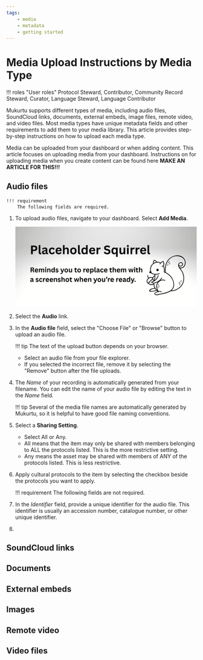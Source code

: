 ```yaml
---
tags: 
    - media
    - metadata
    - getting started
---
```

# Media Upload Instructions by Media Type

!!! roles "User roles"
	Protocol Steward, Contributor, Community Record Steward, Curator, Language Steward, Language Contributor 

Mukurtu supports different types of media, including audio files, SoundCloud links, documents, external embeds, image files, remote video, and video files. Most media types have unique metadata fields and other requirements to add them to your media library. This article provides step-by-step instructions on how to upload each media type.

Media can be uploaded from your dashboard or when adding content. This article focuses on uploading media from your dashboard. Instructions on for uploading media when you create content can be found here **MAKE AN ARTICLE FOR THIS!!!**

## Audio files

    !!! requirement
        The following fields are required.

1. To upload audio files, navigate to your dashboard. Select **Add Media**. 

    ![Screenshot of Mukurtu dashboard with the Add Media link highlighted.](../_embeds/placeholderscreenshot.png)

2. Select the **Audio** link.
3. In the **Audio file** field, select the "Choose File" or "Browse" button to upload an audio file. 

    !!! tip
        The text of the upload button depends on your browser. 
        
    - Select an audio file from your file explorer.        
    - If you selected the incorrect file, remove it by selecting the "Remove" button after the file uploads.

4. The *Name* of your recording is automatically generated from your filename. You can edit the name of your audio file by editing the text in the *Name* field.

    !!! tip
        Several of the media file names are automatically generated by Mukurtu, so it is helpful to have good file naming conventions.

5. Select a **Sharing Setting**.
    - Select All or Any. 
    - All means that the item may only be shared with members belonging to ALL the protocols listed. This is the more restrictive setting. 
    - Any means the asset may be shared with members of ANY of the protocols listed. This is less restrictive.

6. Apply cultural protocols to the item by selecting the checkbox beside the protocols you want to apply.

    !!! requirement
        The following fields are not required.

7. In the *Identifier* field, provide a unique identifier for the audio file. This identifier is usually an accession number, catalogue number, or other unique identifier.

8. 


## SoundCloud links

## Documents

## External embeds

## Images

## Remote video

## Video files

